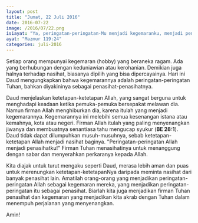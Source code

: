 ```yaml
---
layout: post
title: "Jumat, 22 Juli 2016"
date: 2016-07-22
image: /2016/07/22.png
isiayat: "Ya, peringatan-peringatan-Mu menjadi kegemaranku, menjadi penasihat-penasihatku."
ayat: "Mazmur 119:24"
categories: juli-2016
---
```


Setiap orang mempunyai kegemaran (hobby) yang beraneka ragam. Ada yang berhubungan dengan keduniawian atau kerohanian. Demikian juga halnya terhadap nasihat, biasanya dipilih yang bisa dipercayainya. Hari ini Daud mengungkapkan bahwa kegemarannya adalah peringatan-peringatan Tuhan, bahkan diyakininya sebagai penasihat-penasihatnya.

Daud menjelaskan ketetapan-ketetapan Allah, yang sangat berguna untuk menghadapi keadaan ketika pemuka-pemuka bersepakat melawan dia. Namun firman Allah menghiburkan dia, karena itulah yang menjadi kegemarannya. Kegemarannya ini melebihi semua kesenangan istana atau kemahnya, kota atau negeri. Firman Allah itulah yang paling menyenangkan jiwanya dan membuatnya senantiasa tahu mengucap syukur (**BE 28:1**). Daud tidak dapat dilumpuhkan musuh-musuhnya, sebab ketetapan-ketetapan Allah menjadi nasihat baginya. "Peringatan-peringatan Allah menjadi penasihatku!" Firman Tuhan menasihatinya untuk menanggung dengan sabar dan menyerahkan perkaranya kepada Allah.

Kita diajak untuk turut mengaku seperti Daud, merasa lebih aman dan puas untuk merenungkan ketetapan-ketetapanNya daripada meminta nasihat dari banyak penasihat lain. Amatilah orang-orang yang menjadikan peringatan-peringatan Allah sebagai kegemaran mereka, yang menjadikan peringatan-peringatan itu sebagai penasihat. Biarlah kita juga menjadikan firman Tuhan penasihat dan kegemaran yang menjadikan kita akrab dengan Tuhan dalam menempuh perjalanan yang menyenangkan.

Amin!